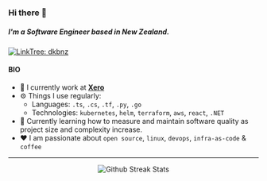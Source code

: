### Hi there :wave:

##### I'm a Software Engineer based in New Zealand.

[![LinkTree: dkbnz](https://img.shields.io/badge/LinkTree-505050?style=for-the-badge&logo=linktree)](https://linktr.ee/dkbnz)

#### BIO

- :office:  I currently work at **[Xero](https://www.xero.com)**
- :gear:  Things I use regularly: 
  - Languages: `.ts`, `.cs`, `.tf`, `.py`, `.go`
  - Technologies: `kubernetes`, `helm`, `terraform`, `aws`, `react`, `.NET`
- :seedling:  Currently learning how to measure and maintain software quality as project size and complexity increase.
- :heart:  I am passionate about `open source`, `linux`, `devops`, `infra-as-code` & `coffee`


---
<p align="center">
  <img alt="Github Streak Stats" src="https://github-readme-streak-stats.herokuapp.com?user=dkbnz&theme=dark" />
</p>
